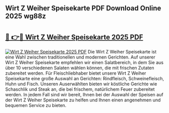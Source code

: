 ## Wirt Z Weiher Speisekarte PDF Download Online 2025 wg88z

# <h2><a href="http://gca2g2.nevu.top/?p=Wirt+Z+Weiher+Speisekarte">🔗 👉🔴 Wirt Z Weiher Speisekarte 2025 PDF</a></h2>

[![Wirt Z Weiher Speisekarte 2025 PDF](https://i.imgur.com/dBaPXMq.png)](http://gca2g2.nevu.top/?p=Wirt+Z+Weiher+Speisekarte)
Die Wirt Z Weiher Speisekarte ist eine Wahl zwischen traditionellen und modernen Gerichten. Auf unserer Wirt Z Weiher Speisekarte empfehlen wir einen Salatbereich, in dem Sie aus über 10 verschiedenen Salaten wählen können, die mit frischen Zutaten zubereitet werden. Für Fleischliebhaber bietet unsere Wirt Z Weiher Speisekarte eine große Auswahl an Gerichten: Rindfleisch, Schweinefleisch, Huhn und Fisch. Unseren Auserwählten bieten wir köstliche Gerichte wie Schaschlik und Steak an, die bei frischem, natürlichem Feuer zubereitet werden. In jedem Fall sind wir bereit, Ihnen bei der Auswahl der Speisen auf der Wirt Z Weiher Speisekarte zu helfen und Ihnen einen angenehmen und bequemen Service zu bieten.
